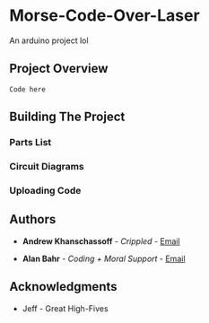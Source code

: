 # Morse-Code-Over-Laser

An arduino project lol

## Project Overview
```
Code here
```

## Building The Project

### Parts List

### Circuit Diagrams

### Uploading Code


## Authors

* **Andrew Khanschassoff** - *Crippled* - [Email](mailto:khansa@rpi.edu)

* **Alan Bahr** - *Coding + Moral Support* - [Email](mailto:bahra@rpi.edu)

## Acknowledgments

* Jeff - Great High-Fives
